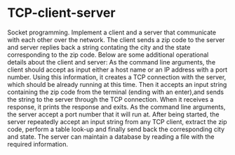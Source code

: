 # TCP-client-server
Socket programming. 
Implement a client and a server that communicate with each other over the network. 
The client sends a zip code to the server and server replies back a string contating the city and the state corresponding to the zip code. 
Below are some additional operational details about the client and server:
As the command line arguments, the client should accept as input either a host name or an IP address with a port number. 
Using this information, it creates a TCP connection with the server, which should be already running at this time. 
Then it accepts an input string containing the zip code from the terminal (ending with an enter),and sends the string to the server
through the TCP connection. When it receives a response, it prints the response and exits. 
As the command line arguments, 
the server accept a port number that it will run at. 
After being started, the server repeatedly accept an input string from any TCP client, extract the zip code, 
perform a table look-up and finally send back the corresponding city and state. 
The server can maintain a database by reading a file with the required information.
